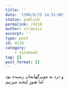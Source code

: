 ```yaml
---
title: ''
date: '1396/6/25 14:51:00'
status: publish
permalink: /4118
author: straxico
excerpt: ''
type: post
id: 4118
category:
    - tytomood
tag: []
post_format: []
---
```

و درد به مویرگهایمان رسیده بود  
اما هنوز لبخند میزنیم